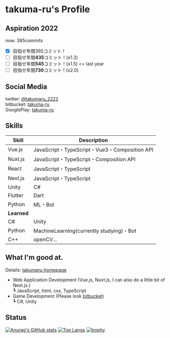 # takuma-ru's Profile

## Aspiration 2022
now: 385commits
- [x] 目指せ年間365コミット！
- [ ] 目指せ年間**435**コミット！(x1.2)
- [ ] 目指せ年間**545**コミット！(x1.5) <= last year
- [ ] 目指せ年間**730**コミット！(x2.0)

## Social Media
twitter: [@takumaru_2222](https://twitter.com/takumaru_2222)<br>
bitbucket: [takuma-ru](https://bitbucket.org/takuma-ru/)<br>
GooglePlay: [takuma-ru](https://play.google.com/store/apps/dev?id=7473198602481823619)

## Skills
| Skill | Description |
| -- | -- |
| Vue.js | JavaScript・TypeScript・Vue3・Composition API |
| Nuxt.js | JavaScript・TypeScript・Composition API |
| React | JavaScript・TypeScript |
| Next.js | JavaScript・TypeScript |
| Unity | C# |
| Flutter | Dart |
| Python | ML・Bot |
| **Learned** |
| C# | Unity |
| Python | MachineLearning(currently studying)・Bot |
| C++ | openCV... |

## What I'm good at.
Details: [takumaru-homepage](https://takumaru-homepage.vercel.app/)<br>
- Web Application Development (Vue.js, Nuxt.js, I can also do a little bit of Next.js.)<br>
  ┗ JavaScript, html, css, TypeScript<br>
- Game Development (Please look [bitbucket](https://bitbucket.org/takuma-ru/))<br>
  ┗ C#, Unity<br>

## Status
[![Anurag's GitHub stats](https://github-readme-stats.vercel.app/api?username=takuma-ru&count_private=true&show_icons=true&include_all_commits=false&line_height=40)](https://github.com/anuraghazra/github-readme-stats)
[![Top Langs](https://github-readme-stats.vercel.app/api/top-langs/?username=takuma-ru&count_private=true&langs_count=5&line_height=40)](https://github.com/anuraghazra/github-readme-stats)
[![trophy](https://github-profile-trophy.vercel.app/?username=takuma-ru&theme=onedark&column=7
)](https://github.com/ryo-ma/github-profile-trophy)
